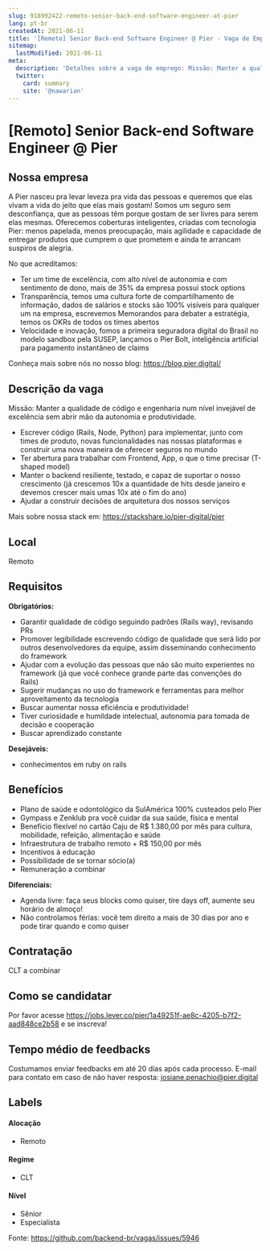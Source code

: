 ```yaml
---
slug: 918992422-remoto-senior-back-end-software-engineer-at-pier
lang: pt-br
createdAt: 2021-06-11
title: '[Remoto] Senior Back-end Software Engineer @ Pier - Vaga de Emprego'
sitemap:
  lastModified: 2021-06-11
meta:
  description: 'Detalhes sobre a vaga de emprego: Missão: Manter a qualidade de código e engenharia num nível invejável de excelência sem abrir mão da autonomia e produtividade. - Escrever código (Rails, Node, Python) para implementar, junto com times de produto, novas funcionalidades nas nossas plataformas e construir uma nova maneira de oferecer seguros no mundo - Ter abertura para trabalhar com Frontend, App, o que o time precisar (T-shaped model) - Manter o backend resiliente, testado, e capaz de suportar o nosso crescimento (já crescemos 10x a quantidade de hits desde janeiro e devemos crescer mais umas 10x até o fim do ano) - Ajudar a construir decisões de arquitetura dos nossos serviços Mais sobre nossa stack em: https://stackshare.io/pier-digital/pier'
  twitter:
    card: summary
    site: '@nawarian'
---
```


# [Remoto] Senior Back-end Software Engineer @ Pier

<!--
==================================================
Caso a vaga for remoto durante a pandemia informar no texto "Remoto durante o covid"
==================================================
-->
<!-- 
==================================================
POR FAVOR, SÓ POSTE SE A VAGA FOR PARA BACK-END!

Não faça distinção de gênero no título da vaga.

Use: "Back-End Developer" ao invés de 
"Desenvolvedor Back-End" \o/

Exemplo: `[São Paulo] Back-End Developer @ NOME DA EMPRESA`
==================================================
-->
<!--
==================================================
Caso a vaga for remoto durante a pandemia deixar a linha abaixo
==================================================
-->

## Nossa empresa

A Pier nasceu pra levar leveza pra vida das pessoas e queremos que elas vivam a vida do jeito que elas mais gostam! Somos um seguro sem desconfiança, que as pessoas têm porque gostam de ser livres para serem elas mesmas. Oferecemos coberturas inteligentes, criadas com tecnologia Pier: menos papelada, menos preocupação, mais agilidade e capacidade de entregar produtos que cumprem o que prometem e ainda te arrancam suspiros de alegria.

No que acreditamos:
- Ter um time de excelência, com alto nível de autonomia e com sentimento de dono, mais de 35% da empresa possui stock options
- Transparência, temos uma cultura forte de compartilhamento de informação, dados de salários e stocks são 100% visíveis para qualquer um na empresa, escrevemos Memorandos para debater a estratégia, temos os OKRs de todos os times abertos
- Velocidade e inovação, fomos a primeira seguradora digital do Brasil no modelo sandbox pela SUSEP, lançamos o Pier Bolt, inteligência artificial para pagamento instantâneo de claims

Conheça mais sobre nós no nosso blog: https://blog.pier.digital/

## Descrição da vaga

Missão: Manter a qualidade de código e engenharia num nível invejável de excelência sem abrir mão da autonomia e produtividade.

- Escrever código (Rails, Node, Python) para implementar, junto com times de produto, novas funcionalidades nas nossas plataformas e construir uma nova maneira de oferecer seguros no mundo
- Ter abertura para trabalhar com Frontend, App, o que o time precisar (T-shaped model)
- Manter o backend resiliente, testado, e capaz de suportar o nosso crescimento (já crescemos 10x a quantidade de hits desde janeiro e devemos crescer mais umas 10x até o fim do ano)
- Ajudar a construir decisões de arquitetura dos nossos serviços

Mais sobre nossa stack em: https://stackshare.io/pier-digital/pier

## Local

Remoto

## Requisitos

**Obrigatórios:**
- Garantir qualidade de código seguindo padrões (Rails way), revisando PRs
- Promover legibilidade escrevendo código de qualidade que será lido por outros desenvolvedores da equipe, assim disseminando conhecimento do framework
- Ajudar com a evolução das pessoas que não são muito experientes no framework (já que você conhece grande parte das convenções do Rails)
- Sugerir mudanças no uso do framework e ferramentas para melhor aproveitamento da tecnologia
- Buscar aumentar nossa eficiência e produtividade!
- Tiver curiosidade e humildade intelectual, autonomia para tomada de decisão e cooperação
- Buscar aprendizado constante

**Desejáveis:**
- conhecimentos em ruby on rails

## Benefícios

- Plano de saúde e odontológico da SulAmérica 100% custeados pelo Pier
- Gympass e Zenklub pra você cuidar da sua saúde, física e mental
- Benefício flexível no cartão Caju de R$ 1.380,00 por mês para cultura, mobilidade, refeição, alimentação e saúde
- Infraestrutura de trabalho remoto + R$ 150,00 por mês
- Incentivos à educação
- Possibilidade de se tornar sócio(a)
- Remuneração a combinar

**Diferenciais:**
- Agenda livre: faça seus blocks como quiser, tire days off, aumente seu horário de almoço!
- Não controlamos férias: você tem direito a mais de 30 dias por ano e pode tirar quando e como quiser

## Contratação

CLT a combinar

## Como se candidatar

Por favor acesse https://jobs.lever.co/pier/1a49251f-ae8c-4205-b7f2-aad848ce2b58 e se inscreva!

## Tempo médio de feedbacks

Costumamos enviar feedbacks em até 20 dias após cada processo.
E-mail para contato em caso de não haver resposta: josiane.penachio@pier.digital

## Labels
<!-- retire os labels que não fazem sentido à vaga -->

#### Alocação
- Remoto

#### Regime
- CLT

#### Nível
- Sênior
- Especialista

Fonte: https://github.com/backend-br/vagas/issues/5946